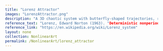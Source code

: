 ```yaml
---
title: "Lorenz Attractor"
images: "LorenzAttractor.png"
description: "A 3D chaotic system with butterfly-shaped trajectories, representing the sensitive dependence on initial conditions."
reference_text: "Lorenz, Edward Norton (1963). "Deterministic nonperiodic flow". Journal of the Atmospheric Sciences. 20 (2): 130–141"
reference_link: "https://en.wikipedia.org/wiki/Lorenz_system"
layout: none
collection: NonlinearArt
permalink: /NonlinearArt/lorenz_attractor
---
```


